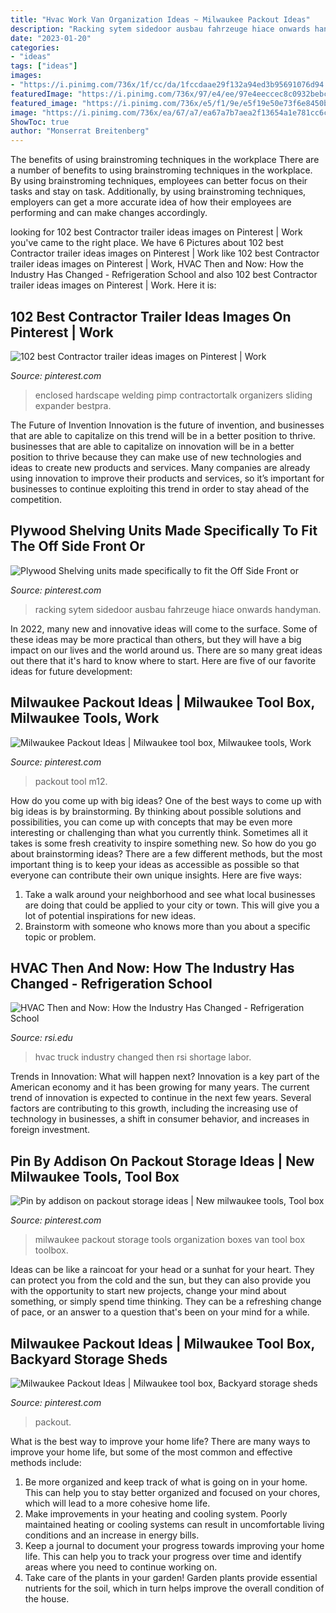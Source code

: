 ```yaml
---
title: "Hvac Work Van Organization Ideas ~ Milwaukee Packout Ideas"
description: "Racking sytem sidedoor ausbau fahrzeuge hiace onwards handyman"
date: "2023-01-20"
categories:
- "ideas"
tags: ["ideas"]
images:
- "https://i.pinimg.com/736x/1f/cc/da/1fccdaae29f132a94ed3b95691076d94.jpg"
featuredImage: "https://i.pinimg.com/736x/97/e4/ee/97e4eeccec8c0932bebc2d4e97618e1a.jpg"
featured_image: "https://i.pinimg.com/736x/e5/f1/9e/e5f19e50e73f6e8450b1a0b533fbbeb2.jpg"
image: "https://i.pinimg.com/736x/ea/67/a7/ea67a7b7aea2f13654a1e781cc6c9f6a.jpg"
ShowToc: true
author: "Monserrat Breitenberg"
---
```



The benefits of using brainstroming techniques in the workplace
There are a number of benefits to using brainstroming techniques in the workplace. By using brainstroming techniques, employees can better focus on their tasks and stay on task. Additionally, by using brainstroming techniques, employers can get a more accurate idea of how their employees are performing and can make changes accordingly.

	

		
looking for 102 best Contractor trailer ideas images on Pinterest | Work you've came to the right place. We have 6 Pictures about 102 best Contractor trailer ideas images on Pinterest | Work like 102 best Contractor trailer ideas images on Pinterest | Work, HVAC Then and Now: How the Industry Has Changed - Refrigeration School and also 102 best Contractor trailer ideas images on Pinterest | Work. Here it is:
		
    
## 102 Best Contractor Trailer Ideas Images On Pinterest | Work

<img loading=lazy src="https://i.pinimg.com/736x/ea/67/a7/ea67a7b7aea2f13654a1e781cc6c9f6a.jpg" onerror="this.onerror=null;this.src='https://tse4.mm.bing.net/th?id=OIP.x2wt-EIbGJPVjqk-z-DwOQHaJ3&amp;pid=15.1';" alt="102 best Contractor trailer ideas images on Pinterest | Work">

_Source: pinterest.com_

>enclosed hardscape welding pimp contractortalk organizers sliding expander bestpra. 

	

The Future of Invention
Innovation is the future of invention, and businesses that are able to capitalize on this trend will be in a better position to thrive. businesses that are able to capitalize on innovation will be in a better position to thrive because they can make use of new technologies and ideas to create new products and services. Many companies are already using innovation to improve their products and services, so it’s important for businesses to continue exploiting this trend in order to stay ahead of the competition.

    
## Plywood Shelving Units Made Specifically To Fit The Off Side Front Or

<img loading=lazy src="https://i.pinimg.com/736x/97/e4/ee/97e4eeccec8c0932bebc2d4e97618e1a.jpg" onerror="this.onerror=null;this.src='https://tse3.mm.bing.net/th?id=OIP.SltY4HCdg6MsBAYXBRbORgHaJ3&amp;pid=15.1';" alt="Plywood Shelving units made specifically to fit the Off Side Front or">

_Source: pinterest.com_

>racking sytem sidedoor ausbau fahrzeuge hiace onwards handyman. 

	

In 2022, many new and innovative ideas will come to the surface. Some of these ideas may be more practical than others, but they will have a big impact on our lives and the world around us. There are so many great ideas out there that it's hard to know where to start. Here are five of our favorite ideas for future development:

    
## Milwaukee Packout Ideas | Milwaukee Tool Box, Milwaukee Tools, Work

<img loading=lazy src="https://i.pinimg.com/736x/e5/f1/9e/e5f19e50e73f6e8450b1a0b533fbbeb2.jpg" onerror="this.onerror=null;this.src='https://tse2.mm.bing.net/th?id=OIP._tcvTncXsZDKuhQh1mlJmgHaJ3&amp;pid=15.1';" alt="Milwaukee Packout Ideas | Milwaukee tool box, Milwaukee tools, Work">

_Source: pinterest.com_

>packout tool m12. 

	

How do you come up with big ideas?
One of the best ways to come up with big ideas is by brainstorming. By thinking about possible solutions and possibilities, you can come up with concepts that may be even more interesting or challenging than what you currently think. Sometimes all it takes is some fresh creativity to inspire something new. So how do you go about brainstorming ideas? There are a few different methods, but the most important thing is to keep your ideas as accessible as possible so that everyone can contribute their own unique insights. Here are five ways: 
1) Take a walk around your neighborhood and see what local businesses are doing that could be applied to your city or town. This will give you a lot of potential inspirations for new ideas. 
2) Brainstorm with someone who knows more than you about a specific topic or problem.

    
## HVAC Then And Now: How The Industry Has Changed - Refrigeration School

<img loading=lazy src="https://www.rsi.edu/wp-content/uploads/hvac-truck.jpg" onerror="this.onerror=null;this.src='https://tse4.mm.bing.net/th?id=OIP.DCZHIZm-5kZAtZoRxOWObAHaC3&amp;pid=15.1';" alt="HVAC Then and Now: How the Industry Has Changed - Refrigeration School">

_Source: rsi.edu_

>hvac truck industry changed then rsi shortage labor. 

	

Trends in Innovation: What will happen next?
Innovation is a key part of the American economy and it has been growing for many years. The current trend of innovation is expected to continue in the next few years. Several factors are contributing to this growth, including the increasing use of technology in businesses, a shift in consumer behavior, and increases in foreign investment.

    
## Pin By Addison On Packout Storage Ideas | New Milwaukee Tools, Tool Box

<img loading=lazy src="https://i.pinimg.com/736x/1f/cc/da/1fccdaae29f132a94ed3b95691076d94.jpg" onerror="this.onerror=null;this.src='https://tse3.mm.bing.net/th?id=OIP.z11gMIr_x68XSEL4RhoB4AHaJ3&amp;pid=15.1';" alt="Pin by addison on packout storage ideas | New milwaukee tools, Tool box">

_Source: pinterest.com_

>milwaukee packout storage tools organization boxes van tool box toolbox. 

	

Ideas can be like a raincoat for your head or a sunhat for your heart. They can protect you from the cold and the sun, but they can also provide you with the opportunity to start new projects, change your mind about something, or simply spend time thinking. They can be a refreshing change of pace, or an answer to a question that's been on your mind for a while.

    
## Milwaukee Packout Ideas | Milwaukee Tool Box, Backyard Storage Sheds

<img loading=lazy src="https://i.pinimg.com/736x/dd/ff/88/ddff88487d9f6a72ee52179039d4a13c.jpg" onerror="this.onerror=null;this.src='https://tse3.mm.bing.net/th?id=OIP.tJ-k3PDGPMuZr2wCk5ihMAHaJ3&amp;pid=15.1';" alt="Milwaukee Packout Ideas | Milwaukee tool box, Backyard storage sheds">

_Source: pinterest.com_

>packout. 

	

What is the best way to improve your home life?
There are many ways to improve your home life, but some of the most common and effective methods include: 
1. Be more organized and keep track of what is going on in your home. This can help you to stay better organized and focused on your chores, which will lead to a more cohesive home life. 
2. Make improvements in your heating and cooling system. Poorly maintained heating or cooling systems can result in uncomfortable living conditions and an increase in energy bills. 
3. Keep a journal to document your progress towards improving your home life. This can help you to track your progress over time and identify areas where you need to continue working on. 
4. Take care of the plants in your garden! Garden plants provide essential nutrients for the soil, which in turn helps improve the overall condition of the house.

